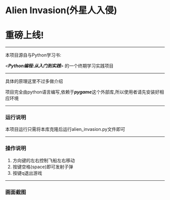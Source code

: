 # Alien Invasion(外星人入侵)
# 重磅上线!

<hr>

本项目源自与Python学习书:

<**_Python编程:从入门到实践_**>
的一个终期学习实践项目

<hr>

具体的原理这里不过多做介绍

项目完全由python语言编写,依赖于***pygame***这个外部库,所以使用者请先安装好相应环境

<hr>

### 运行说明

本项目运行只需将本库克隆后运行alien_invasion.py文件即可

<hr>

### 操作说明


1. 方向键的左右控制飞船左右移动
2. 按键空格(space)即可发射子弹
3. 按键q退出游戏

<hr>

### 画面截图

